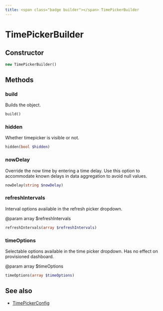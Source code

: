 ```yaml
---
title: <span class="badge builder"></span> TimePickerBuilder
---
```

# <span class="badge builder"></span> TimePickerBuilder

## Constructor

```php
new TimePickerBuilder()
```
## Methods

### <span class="badge object-method"></span> build

Builds the object.

```php
build()
```

### <span class="badge object-method"></span> hidden

Whether timepicker is visible or not.

```php
hidden(bool $hidden)
```

### <span class="badge object-method"></span> nowDelay

Override the now time by entering a time delay. Use this option to accommodate known delays in data aggregation to avoid null values.

```php
nowDelay(string $nowDelay)
```

### <span class="badge object-method"></span> refreshIntervals

Interval options available in the refresh picker dropdown.

@param array<string> $refreshIntervals

```php
refreshIntervals(array $refreshIntervals)
```

### <span class="badge object-method"></span> timeOptions

Selectable options available in the time picker dropdown. Has no effect on provisioned dashboard.

@param array<string> $timeOptions

```php
timeOptions(array $timeOptions)
```

## See also

 * <span class="badge object-type-class"></span> [TimePickerConfig](./object-TimePickerConfig.md)

